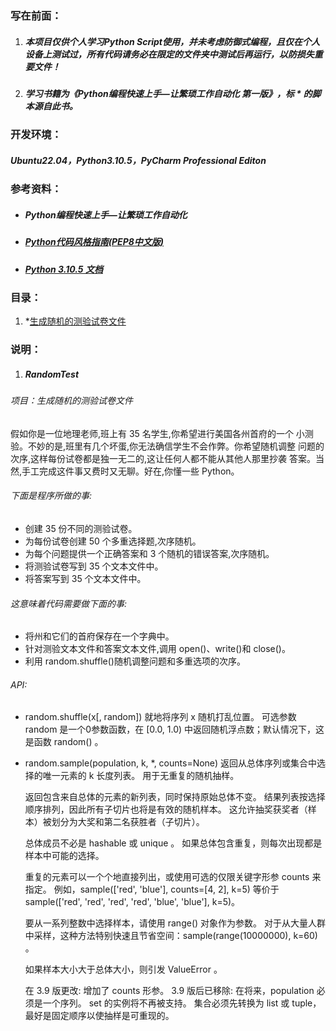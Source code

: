 ### 写在前面：
1. ##### 本项目仅供个人学习Python Script使用，并未考虑防御式编程，且仅在个人设备上测试过，所有代码请务必在限定的文件夹中测试后再运行，以防损失重要文件！
2. ##### 学习书籍为《Python编程快速上手—让繁琐工作自动化 第一版》，标 * 的脚本源自此书。
### 开发环境：
##### Ubuntu22.04，Python3.10.5，PyCharm Professional Editon
### 参考资料：
* ##### Python编程快速上手—让繁琐工作自动化
* ##### [Python代码风格指南(PEP8中文版)](https://china-testing.github.io/python_pep8.html)
* ##### [Python 3.10.5 文档](https://docs.python.org/zh-cn/3/)

### 目录：
1. *[生成随机的测验试卷文件](#i1)

### 说明：
1. ##### <span id="i1">RandomTest</span>
###### 项目：生成随机的测验试卷文件
假如你是一位地理老师,班上有 35 名学生,你希望进行美国各州首府的一个
小测验。不妙的是,班里有几个坏蛋,你无法确信学生不会作弊。你希望随机调整
问题的次序,这样每份试卷都是独一无二的,这让任何人都不能从其他人那里抄袭
答案。当然,手工完成这件事又费时又无聊。好在,你懂一些 Python。
###### 下面是程序所做的事:
* 创建 35 份不同的测验试卷。
* 为每份试卷创建 50 个多重选择题,次序随机。
* 为每个问题提供一个正确答案和 3 个随机的错误答案,次序随机。
* 将测验试卷写到 35 个文本文件中。
* 将答案写到 35 个文本文件中。
  
###### 这意味着代码需要做下面的事:
* 将州和它们的首府保存在一个字典中。
* 针对测验文本文件和答案文本文件,调用 open()、write()和 close()。
* 利用 random.shuffle()随机调整问题和多重选项的次序。
###### API:
* random.shuffle(x[, random])
  就地将序列 x 随机打乱位置。
  可选参数 random 是一个0参数函数，在 [0.0, 1.0) 中返回随机浮点数；默认情况下，这是函数 random() 。
* random.sample(population, k, *, counts=None)
  返回从总体序列或集合中选择的唯一元素的 k 长度列表。 用于无重复的随机抽样。

  返回包含来自总体的元素的新列表，同时保持原始总体不变。 结果列表按选择顺序排列，因此所有子切片也将是有效的随机样本。 这允许抽奖获奖者（样本）被划分为大奖和第二名获胜者（子切片）。

  总体成员不必是 hashable 或 unique 。 如果总体包含重复，则每次出现都是样本中可能的选择。

  重复的元素可以一个个地直接列出，或使用可选的仅限关键字形参 counts 来指定。 例如，sample(['red', 'blue'], counts=[4, 2], k=5) 等价于 sample(['red', 'red', 'red', 'red', 'blue', 'blue'], k=5)。

  要从一系列整数中选择样本，请使用 range() 对象作为参数。 对于从大量人群中采样，这种方法特别快速且节省空间：sample(range(10000000), k=60) 。

  如果样本大小大于总体大小，则引发 ValueError 。

  在 3.9 版更改: 增加了 counts 形参。
  3.9 版后已移除: 在将来，population 必须是一个序列。 set 的实例将不再被支持。 集合必须先转换为 list 或 tuple，最好是固定顺序以使抽样是可重现的。